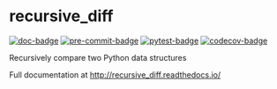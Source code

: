 recursive_diff
=============
[![doc-badge](https://github.com/crusaderky/recursive_diff/actions/workflows/docs.yml/badge.svg)](https://github.com/crusaderky/recursive_diff/actions)
[![pre-commit-badge](https://github.com/crusaderky/recursive_diff/actions/workflows/pre-commit.yml/badge.svg)](https://github.com/crusaderky/recursive_diff/actions)
[![pytest-badge](https://github.com/crusaderky/recursive_diff/actions/workflows/pytest.yml/badge.svg)](https://github.com/crusaderky/recursive_diff/actions)
[![codecov-badge](https://codecov.io/gh/crusaderky/recursive_diff/branch/main/graph/badge.svg)](https://codecov.io/gh/crusaderky/recursive_diff/branch/main)

Recursively compare two Python data structures

Full documentation at http://recursive_diff.readthedocs.io/
